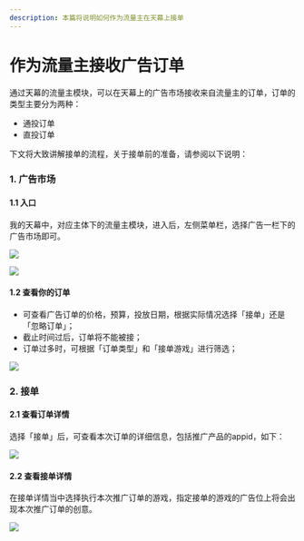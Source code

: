 ```yaml
---
description: 本篇将说明如何作为流量主在天幕上接单
---
```


# 作为流量主接收广告订单

通过天幕的流量主模块，可以在天幕上的广告市场接收来自流量主的订单，订单的类型主要分为两种：

* 通投订单
* 直投订单

下文将大致讲解接单的流程，关于接单前的准备，请参阅以下说明：

### **1. 广告市场**

#### **1.1 入口**

我的天幕中，对应主体下的流量主模块，进入后，左侧菜单栏，选择广告一栏下的广告市场即可。

![](https://cdn.nlark.com/yuque/0/2019/png/254569/1557211177773-3e1c725b-f393-4e09-9e9c-5720437c96f9.png?x-oss-process=image/resize,w_2000)

![](https://cdn.nlark.com/yuque/0/2019/png/254569/1557211669162-b77a536d-c220-4ace-a0f8-09c0002e74a8.png?x-oss-process=image/resize,w_2000)

#### **1.2 查看你的订单**

* 可查看广告订单的价格，预算，投放日期，根据实际情况选择「接单」还是「忽略订单」；
* 截止时间过后，订单将不能被接；
* 订单过多时，可根据「订单类型」和「接单游戏」进行筛选；

![](https://cdn.nlark.com/yuque/0/2019/png/254569/1557211830371-b19672cb-d7b6-41e4-ab92-309b8001bfbf.png?x-oss-process=image/resize,w_2000)

### **2. 接单**

#### **2.1 查看订单详情**

选择「接单」后，可查看本次订单的详细信息，包括推广产品的appid，如下：

![](https://cdn.nlark.com/yuque/0/2019/png/254569/1557212120434-617171db-064a-438a-8a63-e3b61b3463ba.png)

#### **2.2 查看接单详情**

在接单详情当中选择执行本次推广订单的游戏，指定接单的游戏的广告位上将会出现本次推广订单的创意。

![](https://cdn.nlark.com/yuque/0/2019/png/254569/1557212078053-620321f3-af50-47f6-aa33-5140c61b9704.png)



